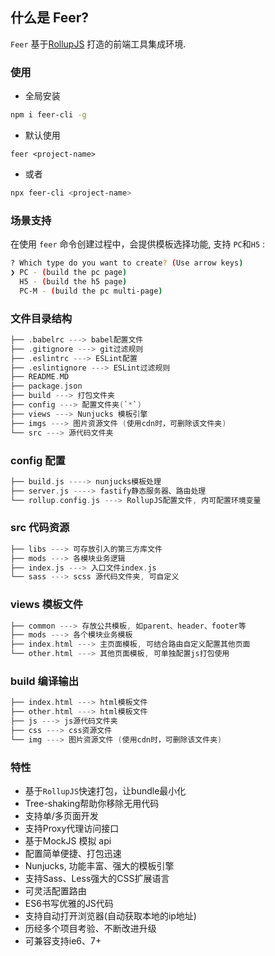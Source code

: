 
## 什么是 Feer?

`Feer` 基于[RollupJS](https://www.rollupjs.com/) 打造的前端工具集成环境.

### 使用

- 全局安装
```bash
npm i feer-cli -g
```
- 默认使用
```
feer <project-name>
```
- 或者
```bash
npx feer-cli <project-name>
```

### 场景支持

在使用 `feer` 命令创建过程中，会提供模板选择功能, 支持 `PC`和`H5` :

```bash
? Which type do you want to create? (Use arrow keys)
❯ PC - (build the pc page)
  H5 - (build the h5 page)
  PC-M - (build the pc multi-page)
```

### 文件目录结构

```c
├── .babelrc ---> babel配置文件
├── .gitignore ---> git过滤规则
├── .eslintrc ---> ESLint配置
├── .eslintignore ---> ESLint过滤规则
├── README.MD
├── package.json
├── build ---> 打包文件夹
├── config ---> 配置文件夹(`*`)
├── views ---> Nunjucks 模板引擎
├── imgs ---> 图片资源文件 (使用cdn时，可删除该文件夹)
└── src ---> 源代码文件夹
```

### config 配置

```c
├── build.js ----> nunjucks模板处理
├── server.js ----> fastify静态服务器、路由处理
└── rollup.config.js ---> RollupJS配置文件, 内可配置环境变量
```

### src 代码资源

```c
├── libs ---> 可存放引入的第三方库文件
├── mods ---> 各模块业务逻辑
├── index.js ---> 入口文件index.js
└── sass ---> scss 源代码文件夹, 可自定义
```

### views 模板文件

```c
├── common ---> 存放公共模板, 如parent、header、footer等
├── mods ---> 各个模块业务模板
├── index.html ---> 主页面模板, 可结合路由自定义配置其他页面
└── other.html ---> 其他页面模板, 可单独配置js打包使用
```

### build 编译输出

```c
├── index.html ---> html模板文件
├── other.html ---> html模板文件
├── js ---> js源代码文件夹
├── css ---> css资源文件
└── img ---> 图片资源文件 (使用cdn时，可删除该文件夹)
```

### 特性

* 基于`RollupJS`快速打包，让bundle最小化
* Tree-shaking帮助你移除无用代码
* 支持单/多页面开发
* 支持Proxy代理访问接口
* 基于MockJS 模拟 api
* 配置简单便捷、打包迅速
* Nunjucks, 功能丰富、强大的模板引擎
* 支持Sass、Less强大的CSS扩展语言
* 可灵活配置路由
* ES6书写优雅的JS代码
* 支持自动打开浏览器(自动获取本地的ip地址)
* 历经多个项目考验、不断改进升级
* 可兼容支持ie6、7+
